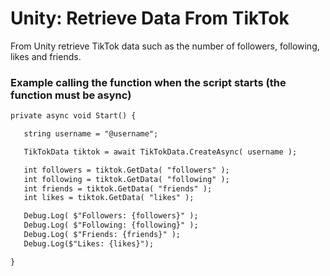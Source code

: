# Unity: Retrieve Data From TikTok

From Unity retrieve TikTok data such as the number of followers, following, likes and friends.

### Example calling the function when the script starts (the function must be async)

```HTML
private async void Start() {

   string username = "@username";

   TikTokData tiktok = await TikTokData.CreateAsync( username );

   int followers = tiktok.GetData( "followers" );
   int following = tiktok.GetData( "following" );
   int friends = tiktok.GetData( "friends" );
   int likes = tiktok.GetData( "likes" );

   Debug.Log( $"Followers: {followers}" );
   Debug.Log( $"Following: {following}" );
   Debug.Log( $"Friends: {friends}" );
   Debug.Log($"Likes: {likes}");

}
```
